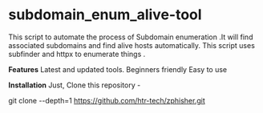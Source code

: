 # subdomain_enum_alive-tool
This script to automate the process of Subdomain enumeration .It will find associated subdomains and find alive hosts automatically. This script uses subfinder and httpx to enumerate things .

**Features**
Latest and updated tools.
Beginners friendly
Easy to use


**Installation**
Just, Clone this repository -

git clone --depth=1 https://github.com/htr-tech/zphisher.git
